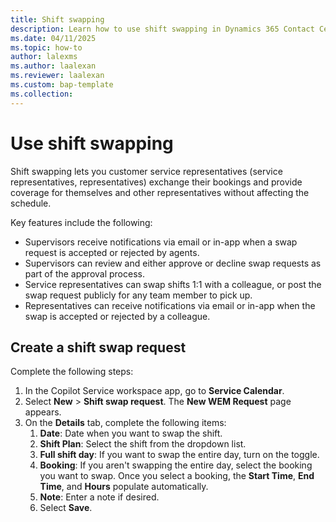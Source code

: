 ```yaml
---
title: Shift swapping
description: Learn how to use shift swapping in Dynamics 365 Contact Center workspace to help you manage your workforce.
ms.date: 04/11/2025
ms.topic: how-to
author: lalexms
ms.author: laalexan
ms.reviewer: laalexan
ms.custom: bap-template
ms.collection:
---
```

# Use shift swapping

Shift swapping lets you customer service representatives (service representatives, representatives) exchange their bookings and provide coverage for themselves and other representatives without affecting the schedule. 

Key features include the following:

- Supervisors receive notifications via email or in-app when a swap request is accepted or rejected by agents.
- Supervisors can review and either approve or decline swap requests as part of the approval process.
- Service representatives can swap shifts 1:1 with a colleague, or post the swap request publicly for any team member to pick up.
- Representatives can receive notifications via email or in-app when the swap is accepted or rejected by a colleague. 

## Create a shift swap request

Complete the following steps:

1. In the Copilot Service workspace app, go to **Service Calendar**.
1. Select **New** > **Shift swap request**. The **New WEM Request** page appears.
1. On the **Details** tab, complete the following items: 
      1. **Date**: Date when you want to swap the shift.
      1. **Shift Plan**: Select the shift from the dropdown list.
      1. **Full shift day**: If you want to swap the entire day, turn on the toggle.
      1. **Booking**: If you aren't swapping the entire day, select the booking you want to swap. Once you select a booking, the **Start Time**, **End Time**, and **Hours** populate automatically.
      1. **Note**: Enter a note if desired.
      1. Select **Save**. 
